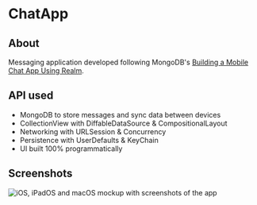 # ChatApp

## About 
Messaging application developed following MongoDB's [Building a Mobile Chat App Using Realm](https://bit.ly/4baHqxP).

## API used

- MongoDB to store messages and sync data between devices
- CollectionView with DiffableDataSource & CompositionalLayout
- Networking with URLSession & Concurrency
- Persistence with UserDefaults & KeyChain
- UI built 100% programmatically

## Screenshots

![iOS, iPadOS and macOS mockup with screenshots of the app](https://i.imgur.com/wyuERh7.png)
